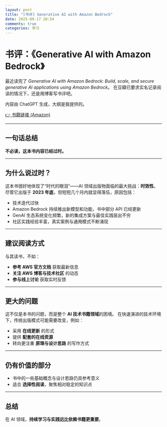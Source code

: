 ```yaml
---
layout: post
title: "[书评] Generative AI with Amazon Bedrock"
date: 2025-09-17 20:54
comments: true
categories: 学习
---
```


# 书评：《Generative AI with Amazon Bedrock》

最近读完了 *Generative AI with Amazon Bedrock: Build, scale, and secure generative AI applications using Amazon Bedrock*。
在豆瓣已要求实名记录阅读的情况下，还是用博客写书评吧。

内容由 ChatGPT 生成，大纲是我提供的。

<!--more-->

[👉 书籍链接 (Amazon)](https://a.co/d/fQSyhOj)

---

## 一句话总结
**不必读，这本书内容已经过时。**

---

## 为什么说过时？
这本书很好地体现了“时代的眼泪”——AI 领域出版物面临的最大挑战：**时效性**。
尽管它出版于 **2023 年底**，但短短几个月内就显得落伍，原因包括：

- 技术迭代过快
- Amazon Bedrock 持续推出新模型和功能，书中部分 API 已经更新
- GenAI 生态系统变化频繁，新的集成方案与最佳实践层出不穷
- 社区实践经验丰富，真实案例与通用模式不断涌现

---

## 建议阅读方式
与其读书，不如：

- **参考 AWS 官方文档** 获取最新信息
- **关注 AWS 博客与技术社区** 的动态
- **参与线上讨论** 获取实时反馈

---

## 更大的问题
这不仅是本书的问题，而是整个 **AI 技术书籍领域**的困境。
在快速演进的技术环境下，传统出版模式可能需要改变，例如：

- 采用 **在线更新** 的形式
- 提供 **配套的在线资源**
- 转向更注重 **原理与设计思路** 的写作方式

---

## 仍有价值的部分
- 书中的一些基础概念与设计思路仍具参考意义
- 适合 **选择性阅读**，聚焦相对稳定的知识点

---

## 总结
在 AI 领域，**持续学习与实践远比依赖书籍更重要**。

